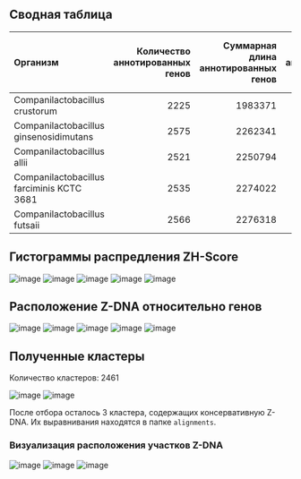 ## Сводная таблица

| Организм                                  |   Количество аннотированных генов |   Суммарная длина аннотированных генов |   Доля покрытия аннтоированными генами |   Количество предсказанных участков Z-DNA(без фильтрации) |   Количество предсказанных участков Z-DNA |   Суммарная длина участков Z-DNA |
|:------------------------------------------|----------------------------------:|---------------------------------------:|---------------------------------------:|----------------------------------------------------------:|------------------------------------------:|---------------------------------:|
| Companilactobacillus crustorum            |                              2225 |                                1983371 |                                85.6201 |                                                   2261471 |                                       339 |                             3286 |
| Companilactobacillus ginsenosidimutans    |                              2575 |                                2262341 |                                87.3303 |                                                   2590556 |                                       841 |                             8422 |
| Companilactobacillus allii                |                              2521 |                                2250794 |                                88.8175 |                                                   2506167 |                                       634 |                             6350 |
| Companilactobacillus farciminis KCTC 3681 |                              2535 |                                2274022 |                                89.1131 |                                                   2551839 |                                       505 |                             5028 |
| Companilactobacillus futsaii              |                              2566 |                                2276318 |                                85.9387 |                                                   2558218 |                                       472 |                             4710 |


## Гистограммы распредления ZH-Score

![image](https://github.com/jakokorina/hse22_project_Firmicutes/blob/main/img/GCF_001050475.1_ASM105047v1_distribution.png)
![image](https://github.com/jakokorina/hse22_project_Firmicutes/blob/main/img/GCF_001951175.1_ASM195117v1_distribution.png)
![image](https://github.com/jakokorina/hse22_project_Firmicutes/blob/main/img/GCF_001971585.1_ASM197158v1_distribution.png)
![image](https://github.com/jakokorina/hse22_project_Firmicutes/blob/main/img/GCF_002706745.1_ASM270674v1_distribution.png)
![image](https://github.com/jakokorina/hse22_project_Firmicutes/blob/main/img/GCF_006007945.1_ASM600794v1_distribution.png)


## Расположение Z-DNA относительно генов

![image](https://github.com/jakokorina/hse22_project_Firmicutes/blob/main/img/0_zdna.png)
![image](https://github.com/jakokorina/hse22_project_Firmicutes/blob/main/img/1_zdna.png)
![image](https://github.com/jakokorina/hse22_project_Firmicutes/blob/main/img/2_zdna.png)
![image](https://github.com/jakokorina/hse22_project_Firmicutes/blob/main/img/3_zdna.png)
![image](https://github.com/jakokorina/hse22_project_Firmicutes/blob/main/img/4_zdna.png)

## Полученные кластеры

Количество кластеров: 2461

![image](https://github.com/jakokorina/hse22_project_Firmicutes/blob/main/img/distr_genes.png)
![image](https://github.com/jakokorina/hse22_project_Firmicutes/blob/main/img/distr_species.png)

После отбора осталось 3 кластера, содержащих консервативную Z-DNA. Их выравнивания находятся в папке `alignments`.  

### Визуализация расположения участков Z-DNA

![image](https://github.com/jakokorina/hse22_project_Firmicutes/blob/main/img/cluster_1.png)
![image](https://github.com/jakokorina/hse22_project_Firmicutes/blob/main/img/cluster_2.png)
![image](https://github.com/jakokorina/hse22_project_Firmicutes/blob/main/img/cluster_3.png)
